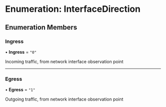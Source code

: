# Enumeration: InterfaceDirection

## Enumeration Members

### Ingress

• **Ingress** = ``"0"``

Incoming traffic, from network interface observation point

___

### Egress

• **Egress** = ``"1"``

Outgoing traffic, from network interface observation point

